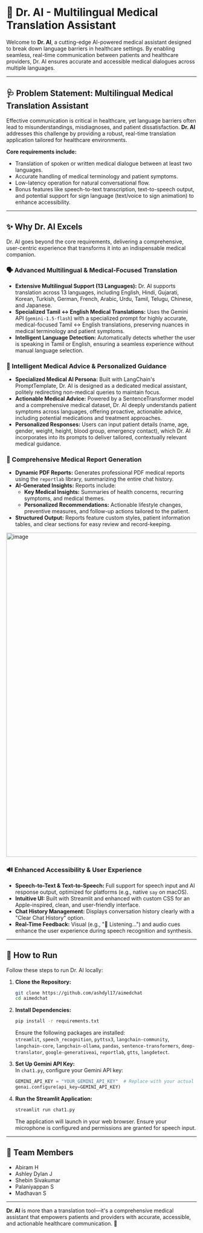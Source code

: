 # 🏥 Dr. AI - Multilingual Medical Translation Assistant

Welcome to **Dr. AI**, a cutting-edge AI-powered medical assistant designed to break down language barriers in healthcare settings. By enabling seamless, real-time communication between patients and healthcare providers, Dr. AI ensures accurate and accessible medical dialogues across multiple languages.

---

## 🩺 Problem Statement: Multilingual Medical Translation Assistant

Effective communication is critical in healthcare, yet language barriers often lead to misunderstandings, misdiagnoses, and patient dissatisfaction. **Dr. AI** addresses this challenge by providing a robust, real-time translation application tailored for healthcare environments.  

**Core requirements include:**  
- Translation of spoken or written medical dialogue between at least two languages.  
- Accurate handling of medical terminology and patient symptoms.  
- Low-latency operation for natural conversational flow.  
- Bonus features like speech-to-text transcription, text-to-speech output, and potential support for sign language (text/voice to sign animation) to enhance accessibility.

---

## ✨ Why Dr. AI Excels

Dr. AI goes beyond the core requirements, delivering a comprehensive, user-centric experience that transforms it into an indispensable medical companion.

### 🗣️ Advanced Multilingual & Medical-Focused Translation

- **Extensive Multilingual Support (13 Languages):** Dr. AI supports translation across 13 languages, including English, Hindi, Gujarati, Korean, Turkish, German, French, Arabic, Urdu, Tamil, Telugu, Chinese, and Japanese.  
- **Specialized Tamil ↔ English Medical Translations:** Uses the Gemini API (`gemini-1.5-flash`) with a specialized prompt for highly accurate, medical-focused Tamil ↔ English translations, preserving nuances in medical terminology and patient symptoms.  
- **Intelligent Language Detection:** Automatically detects whether the user is speaking in Tamil or English, ensuring a seamless experience without manual language selection.

### 🧠 Intelligent Medical Advice & Personalized Guidance

- **Specialized Medical AI Persona:** Built with LangChain's PromptTemplate, Dr. AI is designed as a dedicated medical assistant, politely redirecting non-medical queries to maintain focus.  
- **Actionable Medical Advice:** Powered by a SentenceTransformer model and a comprehensive medical dataset, Dr. AI deeply understands patient symptoms across languages, offering proactive, actionable advice, including potential medications and treatment approaches.  
- **Personalized Responses:** Users can input patient details (name, age, gender, weight, height, blood group, emergency contact), which Dr. AI incorporates into its prompts to deliver tailored, contextually relevant medical guidance.

### 📄 Comprehensive Medical Report Generation

- **Dynamic PDF Reports:** Generates professional PDF medical reports using the `reportlab` library, summarizing the entire chat history.  
- **AI-Generated Insights:** Reports include:  
  - **Key Medical Insights:** Summaries of health concerns, recurring symptoms, and medical themes.  
  - **Personalized Recommendations:** Actionable lifestyle changes, preventive measures, and follow-up actions tailored to the patient.  
- **Structured Output:** Reports feature custom styles, patient information tables, and clear sections for easy review and record-keeping.

<img width="1254" height="855" alt="image" src="https://github.com/user-attachments/assets/78c010fd-cbb6-4ac9-a23d-4952c58a7067" />

### 🔊 Enhanced Accessibility & User Experience

- **Speech-to-Text & Text-to-Speech:** Full support for speech input and AI response output, optimized for platforms (e.g., native `say` on macOS).  
- **Intuitive UI:** Built with Streamlit and enhanced with custom CSS for an Apple-inspired, clean, and user-friendly interface.  
- **Chat History Management:** Displays conversation history clearly with a "Clear Chat History" option.  
- **Real-Time Feedback:** Visual (e.g., "🎤 Listening...") and audio cues enhance the user experience during speech recognition and synthesis.

---

## 🚀 How to Run

Follow these steps to run Dr. AI locally:

1. **Clone the Repository:**
   ```bash
   git clone https://github.com/ashdyl17/aimedchat
   cd aimedchat
   ```

2. **Install Dependencies:**
   ```bash
   pip install -r requirements.txt
   ```  
   Ensure the following packages are installed:  
   `streamlit`, `speech_recognition`, `pyttsx3`, `langchain-community`, `langchain-core`, `langchain-ollama`, `pandas`, `sentence-transformers`, `deep-translator`, `google-generativeai`, `reportlab`, `gtts`, `langdetect`.

3. **Set Up Gemini API Key:**  
   In `chat1.py`, configure your Gemini API key:  
   ```python
   GEMINI_API_KEY = "YOUR_GEMINI_API_KEY"  # Replace with your actual key
   genai.configure(api_key=GEMINI_API_KEY)
   ```

4. **Run the Streamlit Application:**
   ```bash
   streamlit run chat1.py
   ```  
   The application will launch in your web browser. Ensure your microphone is configured and permissions are granted for speech input.

---

## 👥 Team Members

- Abiram H  
- Ashley Dylan J  
- Shebin Sivakumar  
- Palaniyappan S  
- Madhavan S  

---

**Dr. AI** is more than a translation tool—it's a comprehensive medical assistant that empowers patients and providers with accurate, accessible, and actionable healthcare communication. 🌟
